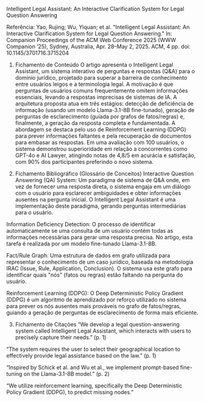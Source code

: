 Intelligent Legal Assistant: An Interactive Clarification System for Legal Question Answering

Referência:
Yao, Rujing; Wu, Yiquan; et al. "Intelligent Legal Assistant: An Interactive Clarification System for Legal Question Answering." In: Companion Proceedings of the ACM Web Conference 2025 (WWW Companion ’25), Sydney, Australia, Apr. 28–May 2, 2025. ACM, 4 pp. doi: 10.1145/3701716.3715204

1. Fichamento de Conteúdo
O artigo apresenta o Intelligent Legal Assistant, um sistema interativo de perguntas e respostas (Q&A) para o domínio jurídico, projetado para superar a barreira de conhecimento entre usuários leigos e a terminologia legal. A motivação é que perguntas de usuários comuns frequentemente omitem informações essenciais, levando a respostas imprecisas de sistemas de IA. A arquitetura proposta atua em três estágios: detecção de deficiência de informação (usando um modelo Llama-3.1-8B fine-tunado), geração de perguntas de esclarecimento (guiada por grafos de fatos/regras) e, finalmente, a geração da resposta completa e fundamentada. A abordagem se destaca pelo uso de Reinforcement Learning (DDPG) para prever informações faltantes e pela recuperação de documentos para embasar as respostas. Em uma avaliação com 100 usuários, o sistema demonstrou superioridade em relação a concorrentes como GPT-4o e AI Lawyer, atingindo notas de 4,8/5 em acurácia e satisfação, com 90% dos participantes preferindo o novo sistema.

2. Fichamento Bibliográfico (Glossário de Conceitos)
Interactive Question Answering (QA) System: Um paradigma de sistema de Q&A onde, em vez de fornecer uma resposta direta, o sistema engaja em um diálogo com o usuário para esclarecer ambiguidades e obter informações ausentes na pergunta inicial. O Intelligent Legal Assistant é uma implementação deste paradigma, gerando perguntas intermediárias para o usuário.

Information Deficiency Detection: O processo de identificar automaticamente se uma consulta de um usuário contém todas as informações necessárias para gerar uma resposta precisa. No artigo, esta tarefa é realizada por um modelo fine-tunado Llama-3.1-8B.

Fact/Rule Graph: Uma estrutura de dados em grafo utilizada para representar o conhecimento de um caso jurídico, baseada na metodologia IRAC (Issue, Rule, Application, Conclusion). O sistema usa este grafo para identificar quais "nós" (fatos ou regras) estão faltando na pergunta do usuário.

Reinforcement Learning (DDPG): O Deep Deterministic Policy Gradient (DDPG) é um algoritmo de aprendizado por reforço utilizado no sistema para prever os nós ausentes mais prováveis no grafo de fatos/regras, guiando a geração de perguntas de esclarecimento de forma mais eficiente.

3. Fichamento de Citações
“We develop a legal question-answering system called Intelligent Legal Assistant, which interacts with users to precisely capture their needs.” (p. 1)

“The system requires the user to select their geographical location to effectively provide legal assistance based on the law.” (p. 1)

“Inspired by Schick et al. and Wu et al., we implement prompt-based fine-tuning on the Llama-3.1-8B model.” (p. 2)

“We utilize reinforcement learning, specifically the Deep Deterministic Policy Gradient (DDPG), to predict missing nodes.” 
